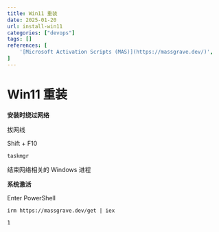 ```yaml
---
title: Win11 重装
date: 2025-01-20
url: install-win11
categories: ["devops"]
tags: []
references: [
	'[Microsoft Activation Scripts (MAS)](https://massgrave.dev/)', 
]
---
```


# Win11 重装

**安装时绕过网络**

拔网线

Shift + F10

```
taskmgr
```

结束网络相关的 Windows 进程

**系统激活**

Enter PowerShell

```
irm https://massgrave.dev/get | iex
```

```
1
```
